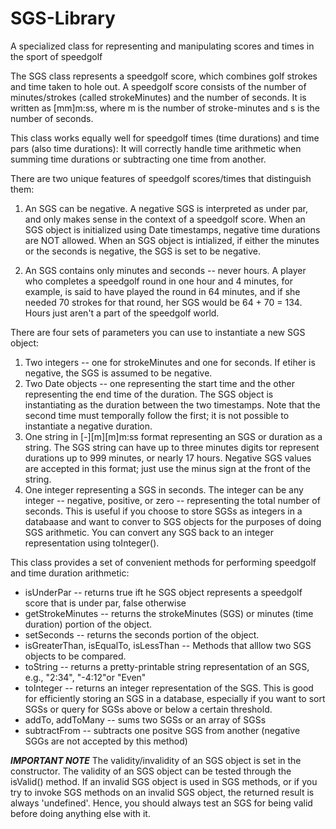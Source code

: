 # SGS-Library
A specialized class for representing and manipulating scores and times in the sport of speedgolf

   The SGS class represents a speedgolf score, which combines golf strokes and time taken to hole out.
   A speedgolf score consists of the number of minutes/strokes (called strokeMinutes) and the number
   of seconds. It is written as [mm]m:ss, where m is the number of stroke-minutes and s is the number
   of seconds.

   This class works equally well for speedgolf times (time durations) and time pars 
   (also time durations): It will correctly handle time arithmetic when summing time durations or 
   subtracting one time from another.

   There are two unique features of speedgolf scores/times that distinguish them:
   1. An SGS can be negative. A negative SGS is interpreted as under par, 
      and only makes sense in the context of a speedgolf score. When an SGS object is 
      initialized using Date timestamps, negative time durations are NOT allowed. When
      an SGS object is intialized, if either the minutes or the seconds is negative,
      the SGS is set to be negative.

   2.  An SGS contains only minutes and seconds -- never hours. A player who completes a
      speedgolf round in one hour and 4 minutes, for example, is said to have played the
      round in 64 minutes, and if she needed 70 strokes for that round, her SGS would
      be 64 + 70 = 134. Hours just aren't a part of the speedgolf world.

   There are four sets of parameters you can use to instantiate a new SGS object:
   1. Two integers -- one for strokeMinutes and one for seconds. If etiher is negative, the SGS is assumed to be negative.
   2. Two Date objects -- one representing the start time and the other representing the end time of the duration. The SGS object is instantiating as the duration between the two timestamps. Note that the second time must temporally follow the first; it is not possible to instantiate a negative duration.
   3. One string in [-][m][m]m:ss format representing an SGS or duration as a string. The SGS string can have up to three minutes digits tor represent durations up to 999 minutes, or nearly 17 hours. Negative SGS values are accepted in this format; just use the minus sign at the front of the string. 
   4. One integer representing a SGS in seconds.  The integer can be any integer -- negative, positive, or zero  -- representing the total number of seconds. This is useful if you choose to store SGSs as integers in a databaase and want to conver to SGS objects for the purposes of doing SGS arithmetic. You can convert any SGS
   back to an integer representation using toInteger().
   
   This class provides a set of convenient methods for performing speedgolf and time duration arithmetic:
   * isUnderPar -- returns true ift he SGS object represents a speedgolf score that is under par, false otherwise
   * getStrokeMinutes -- returns the strokeMinutes (SGS) or minutes (time duration) portion of the object.
   * setSeconds -- returns the seconds portion of the object.
   * isGreaterThan, isEqualTo, isLessThan -- Methods that alllow two SGS objects to be compared.
   * toString -- returns a pretty-printable string representation of an SGS, e.g., "2:34", "-4:12"or "Even"
   * toInteger -- returns an integer representation of the SGS. This is good for efficiently storing an SGS in    a database, especially if you want to sort SGSs or query for SGSs above or below a certain threshold.
   * addTo, addToMany -- sums two SGSs or an array of SGSs
   * subtractFrom -- subtracts one positve SGS from another (negative SGGs are not accepted by this method)

   ***IMPORTANT NOTE***
   The validity/invalidity of an SGS object is set in the constructor. 
   The validity of an SGS object can be tested through the isValid() method. If an invalid SGS
   object is used in SGS methods, or if you try to invoke SGS methods on an invalid SGS object, the returned result is always 'undefined'. Hence, you should always test an SGS for being valid before doing anything else with it.  
